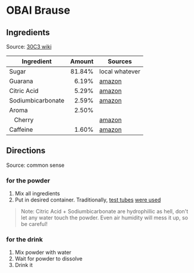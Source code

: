 # OBAI Brause

## Ingredients
Source: [30C3 wiki][c0]

| Ingredient          | Amount | Sources         |
|---------------------|-------:|-----------------|
| Sugar               | 81.84% | local whatever  |
| Guarana             |  6.19% | [amazon][a0]    |
| Citric Acid         |  5.29% | [amazon][a1]    |
| Sodiumbicarbonate   |  2.59% | [amazon][a2]    |
| Aroma               |  2.50% |                 |
| &nbsp;&nbsp; Cherry |        | [amazon][a3]    |
| Caffeine            |  1.60% | [amazon][a4]    |

## Directions
Source: common sense

### for the powder
1. Mix all ingredients
2. Put in desired container. Traditionally, [test tubes][a5] [were used][t0]

> Note: Citric Acid + Sodiumbicarbonate are hydrophillic as hell, don't let any water touch the powder. Even air humidity will mess it up, so be careful!

### for the drink
1. Mix powder with water
2. Wait for powder to dissolve
3. Drink it

[c0]: https://events.ccc.de/congress/2013/wiki/Projects:OBAI_Brause#Version_3
[a0]: http://www.amazon.de/dp/B007SN3TVO
[a1]: http://www.amazon.de/dp/B008AI1YUY
[a2]: http://www.amazon.de/dp/B00ALSHMA2
[a3]: http://www.amazon.de/dp/B008M7DD52
[a4]: http://www.amazon.de/dp/B00MG2TKN8
[a5]: http://www.amazon.de/dp/B005ZQPDT2
[t0]: https://twitter.com/musevg/status/416613591987810304
